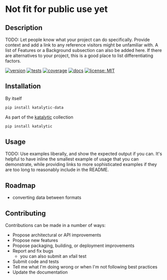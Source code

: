 # Not fit for public use yet

## Description
TODO: Let people know what your project can do specifically. Provide context and add a link to any reference visitors might be unfamiliar with. A list of Features or a Background subsection can also be added here. If there are alternatives to your project, this is a good place to list differentiating factors.

[![version](https://img.shields.io/pypi/v/katalytic-data)](https://pypi.org/project/katalytic-data/)
[![tests](https://gitlab.com/katalytic/katalytic-data/badges/main/pipeline.svg?key_text=tests&key_width=38)](https://gitlab.com/katalytic/katalytic-data/-/commits/main)
[![coverage](https://gitlab.com/katalytic/katalytic-data/badges/main/coverage.svg)](https://gitlab.com/katalytic/katalytic-data/-/commits/main)
[![docs](https://img.shields.io/readthedocs/katalytic-data.svg)](https://katalytic-data.readthedocs.io/en/latest/)
[![license: MIT](https://img.shields.io/badge/License-MIT-yellow.svg)](https://opensource.org/licenses/MIT)

## Installation
By itself
```bash
pip install katalytic-data
```

As part of the [katalytic](https://gitlab.com/katalytic/katalytic) collection
```bash
pip install katalytic
```

## Usage
TODO: Use examples liberally, and show the expected output if you can. It's helpful to have inline the smallest example of usage that you can demonstrate, while providing links to more sophisticated examples if they are too long to reasonably include in the README.

## Roadmap
- converting data between formats

## Contributing
Contributions can be made in a number of ways:
- Propose architectural or API improvements
- Propose new features
- Propose packaging, building, or deployment improvements
- Report and fix bugs
	- you can also submit an xfail test
- Submit code and tests
- Tell me what I'm doing wrong or when I'm not following best practices
- Update the documentation
